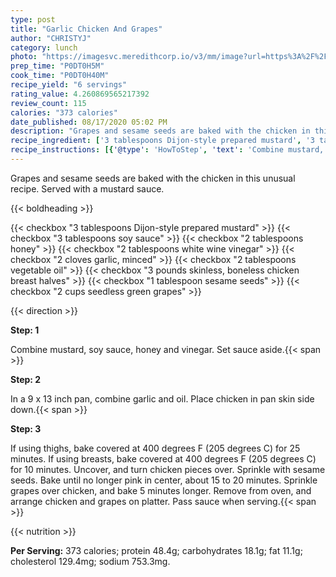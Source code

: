 ```yaml
---
type: post
title: "Garlic Chicken And Grapes"
author: "CHRISTYJ"
category: lunch
photo: "https://imagesvc.meredithcorp.io/v3/mm/image?url=https%3A%2F%2Fimages.media-allrecipes.com%2Fuserphotos%2F3584025.jpg"
prep_time: "P0DT0H5M"
cook_time: "P0DT0H40M"
recipe_yield: "6 servings"
rating_value: 4.260869565217392
review_count: 115
calories: "373 calories"
date_published: 08/17/2020 05:02 PM
description: "Grapes and sesame seeds are baked with the chicken in this unusual recipe.  Served with a mustard sauce."
recipe_ingredient: ['3 tablespoons Dijon-style prepared mustard', '3 tablespoons soy sauce', '2 tablespoons honey', '2 tablespoons white wine vinegar', '2 cloves garlic, minced', '2 tablespoons vegetable oil', '3 pounds skinless, boneless chicken breast halves', '1 tablespoon sesame seeds', '2 cups seedless green grapes']
recipe_instructions: [{'@type': 'HowToStep', 'text': 'Combine mustard, soy sauce, honey and vinegar.  Set sauce aside.\n'}, {'@type': 'HowToStep', 'text': 'In a 9 x 13 inch pan, combine garlic and oil.  Place chicken in pan skin side down.\n'}, {'@type': 'HowToStep', 'text': 'If using thighs, bake covered at 400 degrees F (205 degrees C) for 25 minutes.  If using breasts, bake covered at 400 degrees F (205 degrees C) for 10 minutes.  Uncover, and turn chicken pieces over.  Sprinkle with sesame seeds.  Bake until no longer pink in center, about 15 to 20 minutes.  Sprinkle grapes over chicken, and bake 5 minutes longer.  Remove from oven, and arrange chicken and grapes on platter.  Pass sauce when serving.\n'}]
---
```


Grapes and sesame seeds are baked with the chicken in this unusual recipe.  Served with a mustard sauce. 

{{< boldheading >}}

{{< checkbox "3 tablespoons Dijon-style prepared mustard" >}}
{{< checkbox "3 tablespoons soy sauce" >}}
{{< checkbox "2 tablespoons honey" >}}
{{< checkbox "2 tablespoons white wine vinegar" >}}
{{< checkbox "2 cloves garlic, minced" >}}
{{< checkbox "2 tablespoons vegetable oil" >}}
{{< checkbox "3 pounds skinless, boneless chicken breast halves" >}}
{{< checkbox "1 tablespoon sesame seeds" >}}
{{< checkbox "2 cups seedless green grapes" >}}


{{< direction >}}

**Step: 1**

Combine mustard, soy sauce, honey and vinegar.  Set sauce aside.{{< span >}}

**Step: 2**

In a 9 x 13 inch pan, combine garlic and oil.  Place chicken in pan skin side down.{{< span >}}

**Step: 3**

If using thighs, bake covered at 400 degrees F (205 degrees C) for 25 minutes.  If using breasts, bake covered at 400 degrees F (205 degrees C) for 10 minutes.  Uncover, and turn chicken pieces over.  Sprinkle with sesame seeds.  Bake until no longer pink in center, about 15 to 20 minutes.  Sprinkle grapes over chicken, and bake 5 minutes longer.  Remove from oven, and arrange chicken and grapes on platter.  Pass sauce when serving.{{< span >}}

{{< nutrition >}}

**Per Serving:** 373 calories; protein 48.4g; carbohydrates 18.1g; fat 11.1g; cholesterol 129.4mg; sodium 753.3mg.